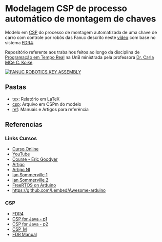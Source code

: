 # Modelagem CSP de processo automático de montagem de chaves

Modelo em [CSP](https://en.wikipedia.org/wiki/Communicating_sequential_processes) do processo de montagem automatizada de uma chave de carro com controle por robôs das Fanuc descrito neste [vídeo](https://www.youtube.com/watch?v=GqrSYDNVXw8&feature=youtu.be) com base no sistema [FDR4](https://www.cs.ox.ac.uk/projects/fdr/).

Repositório referente aos trabalhos feitos ao longo da disciplina de [Programação em Tempo Real](https://www.matriculaweb.unb.br/graduacao/disciplina.aspx?cod=116599) na UnB ministrada pela professora [Dr. Carla MCe C. Koike](https://cic.unb.br/~ckoike/index.html).

[![FANUC ROBOTICS KEY ASSEMBLY](https://img.youtube.com/vi/GqrSYDNVXw8/0.jpg)](https://www.youtube.com/watch?v=GqrSYDNVXw8)


## Pastas

 * [tex](tex): Relatório em LaTeX
 * [csp](csp): Arquivo em CSPm do modelo
 * [ref](ref): Manuais e Artigos para referência

## Referencias

### Links Cursos

 * [Curso Online](https://www.coursera.org/learn/real-time-systems/)
 * [YouTube](https://www.youtube.com/watch?v=BxYwjdrdnQg)
 * [Course - Eric Goodyer](https://www.youtube.com/watch?v=Ai3ySuCyzNU)
 * [Artigo](https://www.embarcados.com.br/sistemas-operacionais-de-tempo-real-rtos/)
 * [Artigo NI](http://www.ni.com/white-paper/3938/pt/)
 * [Ian Sommerville 1](https://www.youtube.com/watch?v=_U6Le3_eL2I)
 * [Ian Sommerville 2](https://www.youtube.com/watch?v=OmRVgmVgt4Y)
 * [FreeRTOS on Arduino](https://create.arduino.cc/projecthub/feilipu/using-freertos-multi-tasking-in-arduino-ebc3cc)
 * <https://github.com/Lembed/Awesome-arduino>

### CSP
 * [FDR4](https://www.cs.ox.ac.uk/projects/fdr/)
 * [CSP for Java - p1](https://www.ibm.com/developerworks/library/j-csp1/index.html)
 * [CSP for Java - p2](https://www.ibm.com/developerworks/library/j-csp2/index.html)
 * [CSP_M](https://www.cs.ox.ac.uk/projects/fdr/manual/cspm.html)
 * [FDR Manual](https://www.cs.ox.ac.uk/projects/fdr/downloads/fdr-manual.pdf)
 
 

